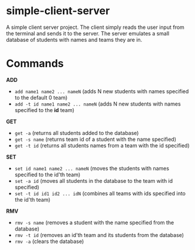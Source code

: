 # simple-client-server

A simple client server project. 
The client simply reads the user input from the terminal and sends it to the server. 
The server emulates a small database of students with names and teams they are in.

# Commands

**ADD**
- `add name1 name2 ... nameN` (adds N new students with names specified to the default 0 team)
- `add -t id name1 name2 ... nameN` (adds N new students with names specified to the **id** team)

**GET**
- `get -a` (returns all students added to the database)
- `get -s name` (returns team id of a student with the name specified)
- `get -t id` (returns all students names from a team with the id specified)

**SET**
- `set id name1 name2 ... nameN` (moves the students with names specified to the id'th team) 
- `set -a id` (moves all students in the database to the team with id specified)
- `set -t id id1 id2 ... idN` (combines all teams with ids specified into the id'th team)

**RMV**
- `rmv -s name` (removes a student with the name specified from the database)
- `rmv -t id` (removes an id'th team and its students from the database)
- `rmv -a` (clears the database) 
